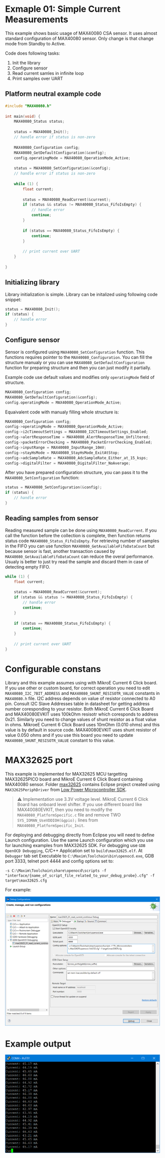 # Exmaple 01: Simple Current Measurements
This example shows basic usage of MAX40080 CSA sensor. It uses almost standard configuration of MAX40080 sensor. Only change is that change mode from Standby to Active.

Code does following tasks:

1. Init the library
2. Configure sensor
3. Read current samles in infinite loop
4. Print samples over UART

## Platform neutral example code

```cpp
#include "MAX40080.h"

int main(void) {
	MAX40080_Status status;

	status = MAX40080_Init();
	// handle error if status is non-zero

	MAX40080_Configuration config;
	MAX40080_GetDefaultConfiguration(&config);
	config.operatingMode = MAX40080_OperationMode_Active;

	status = MAX40080_SetConfiguration(&config);
	// handle error if status is non-zero

	while (1) {
		float current;

		status = MAX40080_ReadCurrent(&current);
		if (status && status != MAX40080_Status_FifoIsEmpty) {
			// handle error
			continue;
		}

		if (status == MAX40080_Status_FifoIsEmpty) {
			continue;
		}
		
		// print current over UART
	}

}
```

## Initializing library
Library initialization is simple. Library can be initalized using following code snippet:

```cpp
status = MAX40080_Init();
if (status) {
	// handle error
}
```

## Configure sensor
Sensor is configured using `MAX40080_SetConfiguration` function. This functions requires pointer to the `MAX40080_Configuration`. You can fill the structure manualy or you can use `MAX40080_GetDefaultConfiguration` function for preparing structure and then you can just modify it partially.

Example code use default values and modifies only `operatingMode` field of structure.

```cpp
MAX40080_Configuration config;
MAX40080_GetDefaultConfiguration(&config);
config.operatingMode = MAX40080_OperationMode_Active;
```

Equaivalent code with manualy filling whole structure is:

```cpp
MAX40080_Configuration config;
config->operatingMode = MAX40080_OperationMode_Active;
config->i2cTimeoutSettings = MAX40080_I2CTimeoutSettings_Enabled;
config->alertResponseTime = MAX40080_AlertResponseTime_Unfiltered;
config->packetErrorChecking = MAX40080_PacketErrorChecking_Enabled;
config->inputRange = MAX40080_InputRange_10mV;
config->stayHsMode = MAX40080_StayHsMode_ExitAtStop;
config->adcSampleRate = MAX40080_AdcSampleRate_Either_at_15_ksps;
config->digitalFilter = MAX40080_DigitalFilter_NoAverage;
```

After you have prepared configuration structure, you can pass it to the `MAX40080_SetConfiguration` function:

```cpp
status = MAX40080_SetConfiguration(&config);
if (status) {
	// handle error
}
```

## Reading samples from sensor

Reading measured sample can be done using `MAX40080_ReadCurrent`. If you call the function before the collection is complete, then function returns status code `MAX40080_Status_FifoIsEmpty`. For retrieving number of samples in the FIFO you can use function `MAX40080_GetAvailableFifoDataCount` but because sensor is fast, another transaction caused by `MAX40080_GetAvailableFifoDataCount` can reduce the overal performance. Usualy is better to just try read the sample and discard them in case of detecting empty FIFO.

```cpp
while (1) {
	float current;

	status = MAX40080_ReadCurrent(&current);
	if (status && status != MAX40080_Status_FifoIsEmpty) {
		// handle error
		continue;
	}

	if (status == MAX40080_Status_FifoIsEmpty) {
		continue;
	}

	// print current over UART
}
```

# Configurable constans
Library and this example assumes using with MikroE Current 6 Click board. If you use other or custom board, for correct operation you need to edit `MAX40080_I2C_7BIT_ADDRESS` and `MAX40080_SHUNT_RESISOTR_VALUE` constants in `MAX40080.h` file. I2C address depends on value of resistor connected to A0 pin. Consult I2C Slave Addresses table in datasheet for getting address number coresponding to your resistor. Both MikroE Current 6 Click Board and MAX40080EVKIT uses 100kOhm resisotr which coresponds to address 0x21. Similarly you need to change values of shunt resistor as a float value in ohms. MikroeE Current 6 Click Board uses 10mOhm (0.010 ohms) and this value is by default in source code. MAX40080EVKIT uses shunt resistor of value 0.050 ohms and if you use this board you need to update `MAX40080_SHUNT_RESISOTR_VALUE` constant to this value.

# MAX32625 port
This example is implemented for MAX32625 MCU targetting MAX32625PICO board and MikroE Current 6 Click Board containing MAX40080 sensor. Folder [max32625](max32625) contains Eclipse project created using `MAX32625PeriphDriver` from [Low Power Microcontroller SDK](https://www.maximintegrated.com/en/design/software-description.html/swpart=SFW0001500A).

> :warning: Implementation use 3.3V voltage level. MikroE Current 6 Click Board has onboard level shifter. If you use different board like MAX40080EVKIT, then you need to modify the `MAX40080_PlatformSpecific.c` file and remove TWO `SYS_IOMAN_UseVDDIOH(&gpio);` lines from `MAX40080_PlatformSpecific_Init`.

For deploying and debugging directly from Eclipse you will need to define Launch configuration. Use the same Launch configuration which you use for launching examples from MAX32625 SDK. For debugging use `GDB OpenOCD Debugging`, C/C++ Application set to `build\max32625.elf`. At `Debugger` tab set Executable to `C:\Maxim\Toolchain\bin\openocd.exe`, GDB port 3333, telnet port 4444 and config options set to:

```
-s C:\Maxim\Toolchain\share\openocd\scripts -f "interface/{name_of_script_file_related_to_your_debug_probe}.cfg" -f target\max32625.cfg
```

For example:

![Configuration of Eclipse launch profile](readme_assets/max32625_debug_cfg.png)

# Example output

![Example output](readme_assets/output.png)
